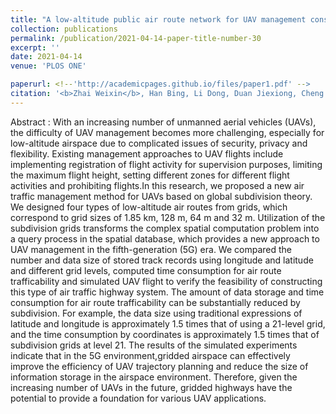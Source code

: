 ```yaml
---
title: "A low-altitude public air route network for UAV management constructed by global subdivision grids"
collection: publications
permalink: /publication/2021-04-14-paper-title-number-30
excerpt: ''
date: 2021-04-14
venue: 'PLOS ONE'

paperurl: <!--'http://academicpages.github.io/files/paper1.pdf' -->
citation: '<b>Zhai Weixin</b>, Han Bing, Li Dong, Duan Jiexiong, Cheng Chengqi. A low-altitude public air route network for UAV management constructed by global subdivision grids [J]. <i>PLOS ONE</i>, 2021, 16(4): e0249680.'
---
```



<!--This paper is about the number 1. The number 2 is left for future work.-->
Abstract : With an increasing number of unmanned aerial vehicles (UAVs), the difficulty of UAV management becomes more challenging, especially for low-altitude airspace due to complicated issues of security, privacy and flexibility. Existing management approaches to UAV flights include implementing registration of flight activity for supervision purposes, limiting the maximum flight height, setting different zones for different flight activities and prohibiting flights.In this research, we proposed a new air traffic management method for UAVs based on global subdivision theory. We designed four types of low-altitude air routes from grids, which correspond to grid sizes of 1.85 km, 128 m, 64 m and 32 m. Utilization of the subdivision grids transforms the complex spatial computation problem into a query process in the spatial database, which provides a new approach to UAV management in the fifth-generation (5G) era. We compared the number and data size of stored track records using longitude and latitude and different grid levels, computed time consumption for air route trafficability and simulated UAV flight to verify the feasibility of constructing this type of air traffic highway system. The amount of data storage and time consumption for air route trafficability can be substantially reduced by subdivision. For example, the data size using traditional expressions of latitude and longitude is approximately 1.5 times that of using a 21-level grid, and the time consumption by coordinates is approximately 1.5 times that of subdivision grids at level 21. The results of the simulated experiments indicate that in the 5G environment,gridded airspace can effectively improve the efficiency of UAV trajectory planning and reduce the size of information storage in the airspace environment. Therefore, given the increasing number of UAVs in the future, gridded highways have the potential to provide a foundation for various UAV applications.
<!--[Download paper here](http://academicpages.github.io/files/paper1.pdf)-->

<!--Recommended citation: Zhai W, Cheng C. Vagueness in spatial data: A grid-coding approach[C]. proceedings of the 2014 IEEE Geoscience and Remote Sensing Symposium, 2014. IEEE.-->
